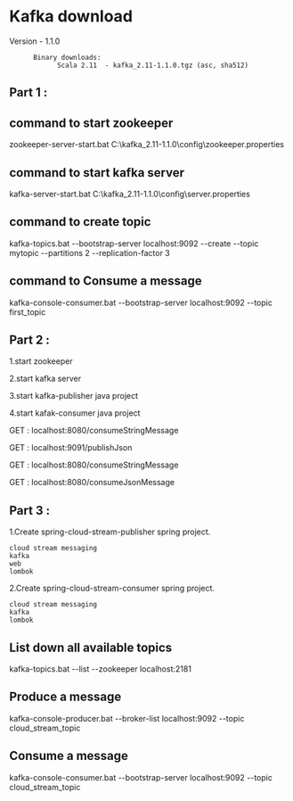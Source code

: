 # Kafka download

Version - 1.1.0

		  Binary downloads:
				Scala 2.11  - kafka_2.11-1.1.0.tgz (asc, sha512)

Part 1 :
----------------------------------------

command to start zookeeper
----------------------------------------
zookeeper-server-start.bat C:\kafka_2.11-1.1.0\config\zookeeper.properties

command to start kafka server
----------------------------------------
kafka-server-start.bat C:\kafka_2.11-1.1.0\config\server.properties

command to create topic
----------------------------------------
kafka-topics.bat --bootstrap-server localhost:9092 --create --topic mytopic --partitions 2 --replication-factor 3

command to Consume a message
----------------------------------------
kafka-console-consumer.bat --bootstrap-server localhost:9092 --topic first_topic

Part 2 :
----------------------------------------

1.start zookeeper

2.start kafka server

3.start kafka-publisher java project

4.start kafak-consumer java project

GET : localhost:8080/consumeStringMessage

GET : localhost:9091/publishJson

GET : localhost:8080/consumeStringMessage

GET : localhost:8080/consumeJsonMessage

Part 3 :
------------------------------------------

1.Create spring-cloud-stream-publisher spring project.
	
	cloud stream messaging
	kafka
	web
	lombok
	
2.Create spring-cloud-stream-consumer spring project.
	
	cloud stream messaging
	kafka
	lombok


List down all available topics
----------------------------------------
kafka-topics.bat --list --zookeeper localhost:2181

Produce a message
----------------------------------------
kafka-console-producer.bat --broker-list localhost:9092 --topic cloud_stream_topic

Consume a message
----------------------------------------
kafka-console-consumer.bat --bootstrap-server localhost:9092 --topic cloud_stream_topic





